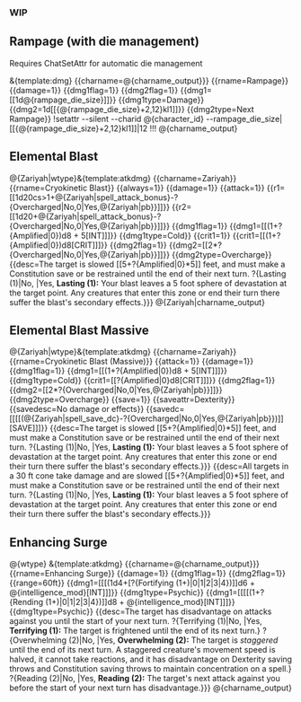 ###
### WIP
###

## Rampage (with die management)
Requires ChatSetAttr for automatic die management

&{template:dmg} {{charname=@{charname_output}}}
{{rname=Rampage}} {{damage=1}} {{dmg1flag=1}} {{dmg2flag=1}}
{{dmg1=[[1d@{rampage_die_size}]]}} {{dmg1type=Damage}}
{{dmg2=1d[[{@{rampage_die_size}+2,12}kl1]]}} {{dmg2type=Next Rampage}}
!setattr --silent --charid @{character_id} --rampage_die_size|[[{@{rampage_die_size}+2,12}kl1]]|12 !!!
@{charname_output}


## Elemental Blast
@{Zariyah|wtype}&{template:atkdmg} {{charname=Zariyah}} {{rname=Cryokinetic Blast}}
{{always=1}} {{damage=1}} {{attack=1}}
{{r1=[[1d20cs>1+@{Zariyah|spell_attack_bonus}-?{Overcharged|No,0|Yes,@{Zariyah|pb}}]]}}
{{r2=[[1d20+@{Zariyah|spell_attack_bonus}-?{Overcharged|No,0|Yes,@{Zariyah|pb}}]]}}
{{dmg1flag=1}} {{dmg1=[[(1+?{Amplified|0})d8 + 5[INT]]]}} {{dmg1type=Cold}} {{crit1=1}} {{crit1=[[(1+?{Amplified|0})d8[CRIT]]]}}
{{dmg2flag=1}} {{dmg2=[[2*?{Overcharged|No,0|Yes,@{Zariyah|pb}}]]}} {{dmg2type=Overcharge}}
{{desc=The target is slowed [[5+?{Amplified|0}*5]] feet, and must make a Constitution save or be restrained until the end of their next turn. ?{Lasting (1)|No, |Yes,&#x00A;**Lasting (1):** Your blast leaves a 5 foot sphere of devastation at the target point. Any creatures that enter this zone or end their turn there suffer the blast's secondary effects.}}}
@{Zariyah|charname_output}

## Elemental Blast Massive
@{Zariyah|wtype}&{template:atkdmg} {{charname=Zariyah}} {{rname=Cryokinetic Blast (Massive)}} {{attack=1}} {{damage=1}} {{dmg1flag=1}} {{dmg1=[[(1+?{Amplified|0})d8 + 5[INT]]]}} {{dmg1type=Cold}} {{crit1=[[?{Amplified|0}d8[CRIT]]]}} {{dmg2flag=1}} {{dmg2=[[2*?{Overcharged|No,0|Yes,@{Zariyah|pb}}]]}} {{dmg2type=Overcharge}} {{save=1}} {{saveattr=Dexterity}} {{savedesc=No damage or effects}} {{savedc=[[[[(@{Zariyah|spell_save_dc}-?{Overcharged|No,0|Yes,@{Zariyah|pb}})]][SAVE]]]}} {{desc=The target is slowed [[5+?{Amplified|0}*5]] feet, and must make a Constitution save or be restrained until the end of their next turn. ?{Lasting (1)|No, |Yes,&#x00A;**Lasting (1):** Your blast leaves a 5 foot sphere of devastation at the target point. Any creatures that enter this zone or end their turn there suffer the blast's secondary effects.}}} {{desc=All targets in a 30 ft cone take damage and are slowed [[5+?{Amplified|0}*5]] feet, and must make a Constitution save or be restrained until the end of their next turn. ?{Lasting (1)|No, |Yes,&#x00A;**Lasting (1):** Your blast leaves a 5 foot sphere of devastation at the target point. Any creatures that enter this zone or end their turn there suffer the blast's secondary effects.}}}

## Enhancing Surge
@{wtype} &{template:atkdmg} {{charname=@{charname_output}}}
{{rname=Enhancing Surge}} {{damage=1}} {{dmg1flag=1}} {{dmg2flag=1}} {{range=60ft}}
{{dmg1=[[[(1d4+[?{Fortifying (1+)|0|1|2|3|4})]]d6 + @{intelligence_mod}[INT]]]}} {{dmg1type=Psychic}}
{{dmg1=[[[[(1+?{Rending (1+)|0|1|2|3|4})]]d8 + @{intelligence_mod}[INT]]]}} {{dmg1type=Psychic}}
{{desc=The target has disadvantage on attacks against you until the start of your next turn. ?{Terrifying (1)|No, |Yes,&#x00A;**Terrifying (1):** The target is frightened until the end of its next turn&period;} ?{Overwhelming (2)|No, |Yes,&#x00A;**Overwhelming (2):** The target is *staggered* until the end of its next turn&period; A staggered creature's movement speed is halved&comma; it cannot take reactions&comma; and it has disadvantage on Dexterity saving throws and Constitution saving throws to maintain concentration on a spell.} ?{Reading (2)|No, |Yes,&#x00A;**Reading (2):** The target's next attack against you before the start of your next turn has disadvantage.}}}
@{charname_output}
